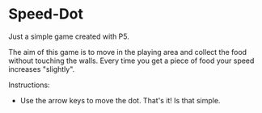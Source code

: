 # Speed-Dot

Just a simple game created with P5.
 
The aim of this game is to move in the playing area and collect the food without touching the walls.
Every time you get a piece of food your speed increases "slightly".

Instructions:
 - Use the arrow keys to move the dot. That's it! Is that simple.